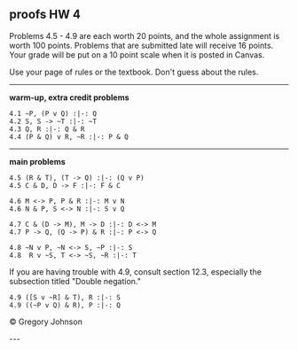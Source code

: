 ## proofs HW 4

Problems 4.5 - 4.9 are each worth 20 points, and the whole assignment is worth 100 points. Problems that are submitted late will receive 16 points. Your grade will be put on a 10 point scale when it is posted in Canvas. 

Use your page of rules or the textbook. Don't guess about the rules. 

---

**warm-up, extra credit problems**

~~~{.ProofChecker .JohnsonSL options="fonts tabindent render" guides="fitch" points="2" late-credit="1"}
4.1 ~P, (P v Q) :|-: Q
4.2 S, S -> ~T :|-: ~T
4.3 Q, R :|-: Q & R 
4.4 (P & Q) v R, ~R :|-: P & Q
~~~

---

**main problems**

~~~{.ProofChecker .JohnsonSL options="fonts tabindent render" guides="fitch" points="20" late-credit="16"}
4.5 (R & T), (T -> Q) :|-: (Q v P)
4.5 C & D, D -> F :|-: F & C

4.6 M <-> P, P & R :|-: M v N
4.6 N & P, S <-> N :|-: S v Q

4.7 C & (D -> M), M -> D :|-: D <-> M
4.7 P -> Q, (Q -> P) & R :|-: P <-> Q

4.8 ~N v P, ~N <-> S, ~P :|-: S
4.8  R v ~S, T <-> ~S, ~R :|-: T
~~~

If you are having trouble with 4.9, consult section 12.3, especially the subsection titled "Double negation."

~~~{.ProofChecker .JohnsonSL options="fonts tabindent render" guides="fitch" points="20" late-credit="16"}
4.9 ([S v ~R] & T), R :|-: S
4.9 ((~P v Q) & R), P :|-: Q
~~~

<p>&copy; <script>document.write(new Date().getFullYear())</script> Gregory Johnson</p>
---
